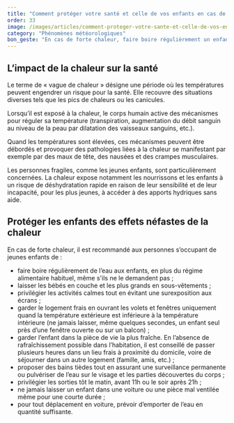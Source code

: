 ```yaml
---
title: "Comment protéger votre santé et celle de vos enfants en cas de fortes chaleurs ?"
order: 33
image: /images/articles/comment-proteger-votre-sante-et-celle-de-vos-enfants-en-cas-de-fortes-chaleurs.jpg
category: "Phénomènes météorologiques"
bon_geste: "En cas de forte chaleur, faire boire régulièrement un enfant, sans attendre qu’il ait soif, et le garder au frais."
---
```


## L’impact de la chaleur sur la santé

Le terme de « vague de chaleur » désigne une période où les températures peuvent engendrer un risque pour la santé. Elle recouvre des situations diverses tels que les pics de chaleurs ou les canicules.

Lorsqu’il est exposé à la chaleur, le corps humain active des mécanismes pour réguler sa température (transpiration, augmentation du débit sanguin au niveau de la peau par dilatation des vaisseaux sanguins, etc.).

Quand les températures sont élevées, ces mécanismes peuvent être débordés et provoquer des pathologies liées à la chaleur se manifestant par exemple par des maux de tête, des nausées et des crampes musculaires.

Les personnes fragiles, comme les jeunes enfants, sont particulièrement concernées. La chaleur expose notamment les nourrissons et les enfants à un risque de déshydratation rapide en raison de leur sensibilité et de leur incapacité, pour les plus jeunes, à accéder à des apports hydriques sans aide.

## Protéger les enfants des effets néfastes de la chaleur

En cas de forte chaleur, il est recommandé aux personnes s’occupant de jeunes enfants de :
- faire boire régulièrement de l’eau aux enfants, en plus du régime alimentaire habituel, même s'ils ne le demandent pas ;
- laisser les bébés en couche et les plus grands en sous-vêtements ;
- privilégier les activités calmes tout en évitant une surexposition aux écrans ;
- garder le logement frais en ouvrant les volets et fenêtres uniquement quand la température extérieure est inférieure à la température intérieure (ne jamais laisser, même quelques secondes, un enfant seul près d’une fenêtre ouverte ou sur un balcon) ;
- garder l’enfant dans la pièce de vie la plus fraîche. En l’absence de rafraîchissement possible dans l’habitation, il est conseillé de passer plusieurs heures dans un lieu frais à proximité du domicile, voire de séjourner dans un autre logement (famille, amis, etc.) ;
- proposer des bains tièdes tout en assurant une surveillance permanente ou pulvériser de l’eau sur le visage et les parties découvertes du corps ;
- privilégier les sorties tôt le matin, avant 11h ou le soir après 21h ;
- ne jamais laisser un enfant dans une voiture ou une pièce mal ventilée même pour une courte durée ;
- pour tout déplacement en voiture, prévoir d’emporter de l’eau en quantité suffisante.